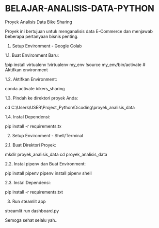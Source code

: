 # BELAJAR-ANALISIS-DATA-PYTHON

Proyek Analisis Data Bike Sharing

Proyek ini bertujuan untuk menganalisis data E-Commerce dan menjawab beberapa pertanyaan bisnis penting.
1. Setup Environment - Google Colab

1.1. Buat Environment Baru:

!pip install virtualenv
!virtualenv my_env
!source my_env/bin/activate  # Aktifkan environment


1.2. Aktifkan Environment:

conda activate bikers_sharing

1.3. Pindah ke direktori proyek Anda:

cd C:\Users\USER\Project_Python\Dicoding\proyek_analisis_data

1.4. Instal Dependensi:

pip install -r requirements.tx


2. Setup Environment - Shell/Terminal

2.1. Buat Direktori Proyek:

mkdir proyek_analisis_data cd proyek_analisis_data

2.2. Instal pipenv dan Buat Environment:

pip install pipenv pipenv install pipenv shell

2.3. Instal Dependensi:

pip install -r requirements.txt



3. Run steamlit app

streamlit run dashboard.py

Semoga sehat selalu yah..
